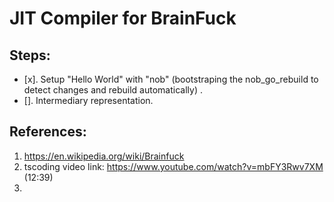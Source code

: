 # JIT Compiler for BrainFuck

## Steps:

- [x]. Setup "Hello World" with "nob" (bootstraping the nob_go_rebuild to detect
  changes and rebuild automatically) .
- []. Intermediary representation.


## References:

1. https://en.wikipedia.org/wiki/Brainfuck
2. tscoding video link: https://www.youtube.com/watch?v=mbFY3Rwv7XM (12:39)
3.
